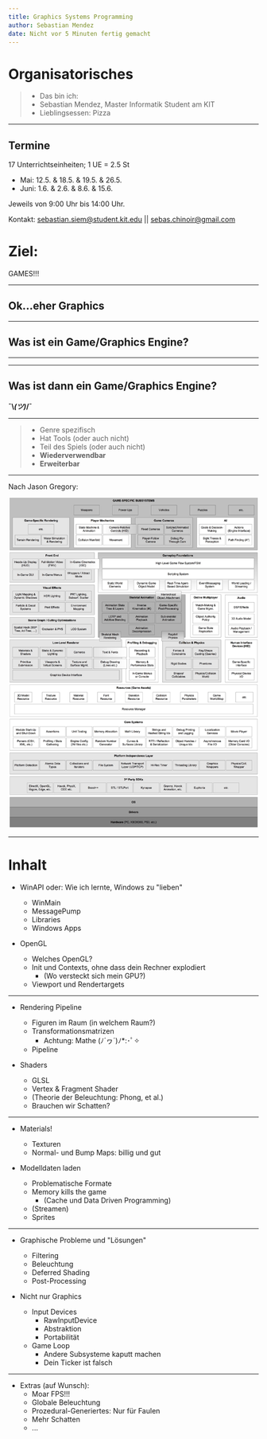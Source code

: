 ```yaml
---
title: Graphics Systems Programming
author: Sebastian Mendez
date: Nicht vor 5 Minuten fertig gemacht
---
```


# Organisatorisches

> - Das bin ich:
> - Sebastian Mendez, Master Informatik Student am KIT
> - Lieblingsessen: Pizza

<!--- TODO: Joke about Venezuela? -->

----------------------------

## Termine

17 Unterrichtseinheiten; 1 UE = 2.5 St

- Mai: 12.5. & 18.5. & 19.5. & 26.5.
- Juni: 1.6. & 2.6. & 8.6. & 15.6.

Jeweils von 9:00 Uhr bis 14:00 Uhr.

Kontakt: sebastian.siem@student.kit.edu || sebas.chinoir@gmail.com


# Ziel:

GAMES!!!

<!-- TODO: Foto -->

----------------------------

## Ok...eher Graphics

<!-- TODO -->

----------------------------

## Was ist ein Game/Graphics Engine?

---------------------------

<!-- TODO Pictures of Game Engs -->

---------------------------

## Was ist dann ein Game/Graphics Engine?

**¯\\_(ツ)_/¯**

---------------------------

> - Genre spezifisch
> - Hat Tools (oder auch nicht)
> - Teil des Spiels (oder auch nicht)
> - **Wiederverwendbar**
> - **Erweiterbar**

--------------------------

Nach Jason Gregory:

![Einfacher Game Engine](img/fig-runtime-arch.jpg)

-------------------------

<!-- TODO: Picture of window -->

# Inhalt

* WinAPI oder: Wie ich lernte, Windows zu "lieben"
    + WinMain
	+ MessagePump
	+ Libraries
	+ Windows Apps

* OpenGL
	+ Welches OpenGL?
	+ Init und Contexts, ohne dass dein Rechner explodiert
	    - (Wo versteckt sich mein GPU?)
	+ Viewport und Rendertargets

-------------------------

* Rendering Pipeline
	+ Figuren im Raum (in welchem Raum?)
	+ Transformationsmatrizen
	    + Achtung: Mathe (ﾉ´ヮ´)ﾉ*:･ﾟ✧
	+ Pipeline

* Shaders
	+ GLSL
	+ Vertex & Fragment Shader
	+ (Theorie der Beleuchtung: Phong, et al.)
	+ Brauchen wir Schatten?

-------------------------

* Materials!
    + Texturen
	+ Normal- und Bump Maps: billig und gut

* Modelldaten laden
	+ Problematische Formate
	+ Memory kills the game
	  - (Cache und Data Driven Programming)
	+ (Streamen)
	+ Sprites

-------------------------

* Graphische Probleme und "Lösungen"
	+ Filtering
	+ Beleuchtung
	+ Deferred Shading
	+ Post-Processing

* Nicht nur Graphics
    + Input Devices
		- RawInputDevice
		- Abstraktion
		- Portabilität
	+ Game Loop
		- Andere Subsysteme kaputt machen
		- Dein Ticker ist falsch

-------------------------

* Extras (auf Wunsch):
    + Moar FPS!!!
	+ Globale Beleuchtung
	+ Prozedural-Generiertes: Nur für Faulen
	+ Mehr Schatten
	+ ...
